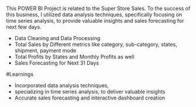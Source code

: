 This POWER BI Project is related to the Super Store Sales. To the success of this business, I utilized data analysis techniques, 
specifically focusing on time series analysis, to provide valuable insights and sales forecasting for next few days.

- Data Cleaning and Data Processing
- Total Sales by Different metrics like category, sub-category, states, shipment, payment mode
- Total Profits by States and Monthly Profits as well
- Sales Forecasting for Next 31 Days

#Learnings
- Incorporated data analysis techniques,
- specializing in time series analysis, to deliver valuable insights
- Accurate sales forecasting and interactive dashboard creation
